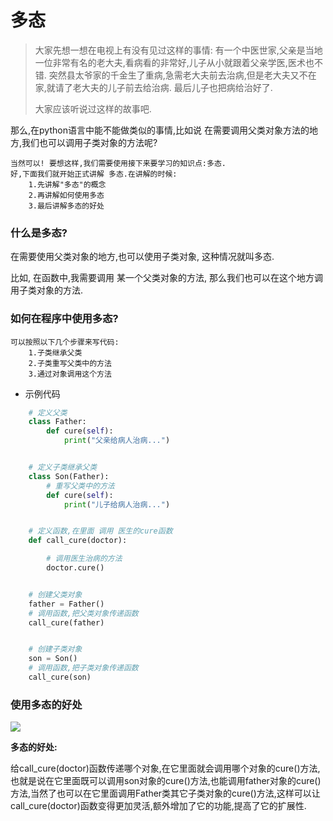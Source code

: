 # 多态

> 大家先想一想在电视上有没有见过这样的事情:
> 	有一个中医世家,父亲是当地一位非常有名的老大夫,看病看的非常好,儿子从小就跟着父亲学医,医术也不错. 突然县太爷家的千金生了重病,急需老大夫前去治病,但是老大夫又不在家,就请了老大夫的儿子前去给治病.
> 最后儿子也把病给治好了.
>
> 大家应该听说过这样的故事吧.

那么,在python语言中能不能做类似的事情,比如说 在需要调用父类对象方法的地方,我们也可以调用子类对象的方法呢?

	当然可以! 要想这样,我们需要使用接下来要学习的知识点:多态.
	好,下面我们就开始正式讲解 多态.在讲解的时候:
		1.先讲解"多态"的概念
		2.再讲解如何使用多态
		3.最后讲解多态的好处

### 什么是多态?

在需要使用父类对象的地方,也可以使用子类对象, 这种情况就叫多态.

比如, 在函数中,我需要调用 某一个父类对象的方法, 那么我们也可以在这个地方调用子类对象的方法.

### 如何在程序中使用多态?

```
可以按照以下几个步骤来写代码:
    1.子类继承父类
    2.子类重写父类中的方法
    3.通过对象调用这个方法
```

* 示例代码

```python
	# 定义父类
	class Father:
		def cure(self):
			print("父亲给病人治病...")


	# 定义子类继承父类
	class Son(Father):
		# 重写父类中的方法
		def cure(self):
			print("儿子给病人治病...")


	# 定义函数,在里面 调用 医生的cure函数
	def call_cure(doctor):

		# 调用医生治病的方法
		doctor.cure()


	# 创建父类对象
	father = Father()
	# 调用函数,把父类对象传递函数
	call_cure(father)


	# 创建子类对象
	son = Son()
	# 调用函数,把子类对象传递函数
	call_cure(son)

```
### 使用多态的好处

![](..\Images\多态.bmp)

**多态的好处:**

​	给call_cure(doctor)函数传递哪个对象,在它里面就会调用哪个对象的cure()方法,也就是说在它里面既可以调用son对象的cure()方法,也能调用father对象的cure()方法,当然了也可以在它里面调用Father类其它子类对象的cure()方法,这样可以让call_cure(doctor)函数变得更加灵活,额外增加了它的功能,提高了它的扩展性.

